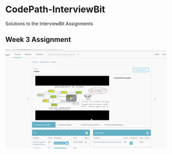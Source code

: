 # CodePath-InterviewBit

Solutions to the InterviewBit Assignments

## Week 3 Assignment
<img src='Gifs/Week_5_PreSession.gif' title='Week 5 Pre-Session' width='' alt='Week 4' />


